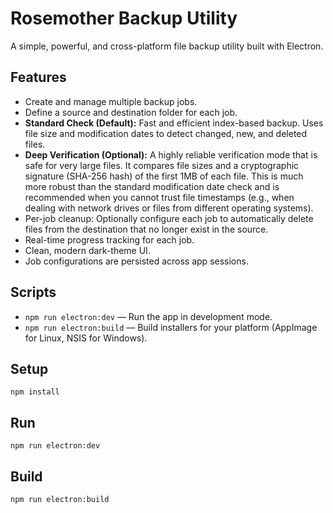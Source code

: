 # Rosemother Backup Utility

A simple, powerful, and cross-platform file backup utility built with Electron.

## Features
- Create and manage multiple backup jobs.
- Define a source and destination folder for each job.
- **Standard Check (Default):** Fast and efficient index-based backup. Uses file size and modification dates to detect changed, new, and deleted files.
- **Deep Verification (Optional):** A highly reliable verification mode that is safe for very large files. It compares file sizes and a cryptographic signature (SHA-256 hash) of the first 1MB of each file. This is much more robust than the standard modification date check and is recommended when you cannot trust file timestamps (e.g., when dealing with network drives or files from different operating systems).
- Per-job cleanup: Optionally configure each job to automatically delete files from the destination that no longer exist in the source.
- Real-time progress tracking for each job.
- Clean, modern dark-theme UI.
- Job configurations are persisted across app sessions.

## Scripts
- `npm run electron:dev` — Run the app in development mode.
- `npm run electron:build` — Build installers for your platform (AppImage for Linux, NSIS for Windows).

## Setup
```
npm install
```

## Run
```
npm run electron:dev
```

## Build
```
npm run electron:build
```